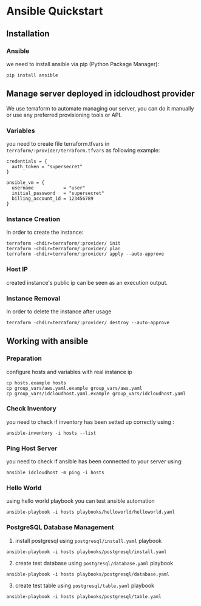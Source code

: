 # Ansible Quickstart

## Installation

### Ansible
we need to install ansible via pip (Python Package Manager):
```
pip install ansible
```

## Manage server deployed in idcloudhost provider

We use terraform to automate managing our server, you can do it manually or use any preferred provisioning tools or API.

### Variables
you need to create file terraform.tfvars in `terraform/:provider/terraform.tfvars` as following example:
```
credentials = {
  auth_token = "supersecret"
}

ansible_vm = {
  username           = "user"
  initial_password   = "supersecret"
  billing_account_id = 123456789
}
```

### Instance Creation
In order to create the instance:
```
terraform -chdir=terraform/:provider/ init
terraform -chdir=terraform/:provider/ plan
terraform -chdir=terraform/:provider/ apply --auto-approve
```

### Host IP
created instance's public ip can be seen as an execution output. 

### Instance Removal
In order to delete the instance after usage
```
terraform -chdir=terraform/:provider/ destroy --auto-approve
```

## Working with ansible

### Preparation

configure hosts and variables with real instance ip
```
cp hosts.example hosts
cp group_vars/aws.yaml.example group_vars/aws.yaml
cp group_vars/idcloudhost.yaml.example group_vars/idcloudhost.yaml
```

### Check Inventory
you need to check if inventory has been setted up correctly using :
```
ansible-inventory -i hosts --list
```

### Ping Host Server
you need to check if ansible has been connected to your server using:
```
ansible idcloudhost -m ping -i hosts
```

### Hello World
using hello world playbook you can test ansible automation
```
ansible-playbook -i hosts playbooks/helloworld/helloworld.yaml
```

### PostgreSQL Database Management
1. install postgresql using `postgresql/install.yaml` playbook
```
ansible-playbook -i hosts playbooks/postgresql/install.yaml
```

2. create test database using `postgresql/database.yaml` playbook
```
ansible-playbook -i hosts playbooks/postgresql/database.yaml
```

3. create test table using `postgresql/table.yaml` playbook
```
ansible-playbook -i hosts playbooks/postgresql/table.yaml
```

